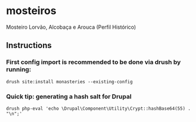 # mosteiros
Mosteiro Lorvão, Alcobaça e Arouca (Perfil Histórico)

## Instructions

### First config import is recommended to be done via drush by running:
```
drush site:install monasteries --existing-config
```

### Quick tip: generating a hash salt for Drupal
```
drush php-eval 'echo \Drupal\Component\Utility\Crypt::hashBase64(55) . "\n";'
```

